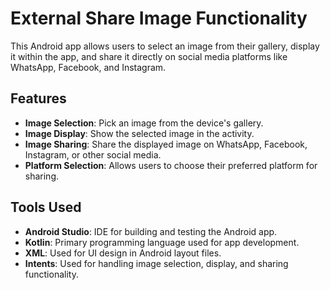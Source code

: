 # External Share Image Functionality

This Android app allows users to select an image from their gallery, display it within the app, and share it directly on social media platforms like WhatsApp, Facebook, and Instagram.

## Features

- **Image Selection**: Pick an image from the device's gallery.
- **Image Display**: Show the selected image in the activity.
- **Image Sharing**: Share the displayed image on WhatsApp, Facebook, Instagram, or other social media.
- **Platform Selection**: Allows users to choose their preferred platform for sharing.

## Tools Used

- **Android Studio**: IDE for building and testing the Android app.
- **Kotlin**: Primary programming language used for app development.
- **XML**: Used for UI design in Android layout files.
- **Intents**: Used for handling image selection, display, and sharing functionality.
